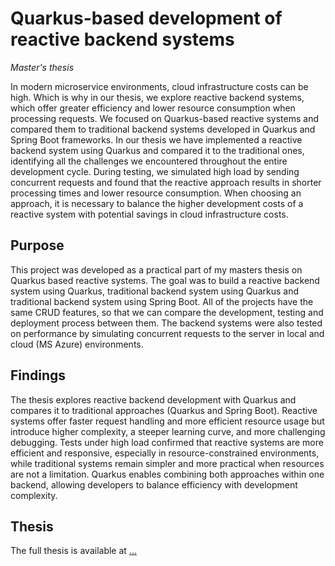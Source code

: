 # Quarkus-based development of reactive backend systems

_Master's thesis_

In modern microservice environments, cloud infrastructure costs can be high. Which is why in our thesis, we explore reactive backend systems, which offer greater efficiency and lower resource consumption when processing requests. We focused on Quarkus-based reactive systems and compared them to traditional backend systems developed in Quarkus and Spring Boot frameworks.
In our thesis we have implemented a reactive backend system using Quarkus and compared it to the traditional ones, identifying all the challenges we encountered throughout the entire development cycle. During testing, we simulated high load by sending concurrent requests and found that the reactive approach results in shorter processing times and lower resource consumption. When choosing an approach, it is necessary to balance the higher development costs of a reactive system with potential savings in cloud infrastructure costs.

## Purpose

This project was developed as a practical part of my masters thesis on Quarkus based reactive systems. The goal was to build a reactive backend system using Quarkus, traditional backend system using Quarkus and traditional backend system using Spring Boot.
All of the projects have the same CRUD features, so that we can compare the development, testing and deployment process between them. The backend systems were also tested on performance by simulating concurrent requests to the server in local and cloud (MS Azure) environments.

## Findings

The thesis explores reactive backend development with Quarkus and compares it to traditional approaches (Quarkus and Spring Boot). Reactive systems offer faster request handling and more efficient resource usage but introduce higher complexity, a steeper learning curve, and more challenging debugging. Tests under high load confirmed that reactive systems are more efficient and responsive, especially in resource-constrained environments, while traditional systems remain simpler and more practical when resources are not a limitation. Quarkus enables combining both approaches within one backend, allowing developers to balance efficiency with development complexity.

## Thesis

The full thesis is available at [...](https://dk.um.si/IzpisGradiva.php?id=91139&lang=slv)
